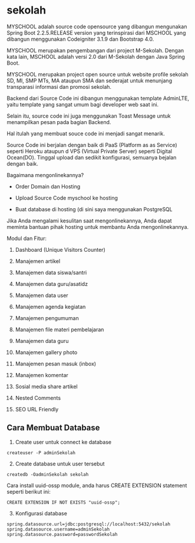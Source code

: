 # sekolah
MYSCHOOL adalah source code opensource yang dibangun mengunakan Spring Boot 2.2.5.RELEASE version yang terinspirasi dari 
MSCHOOL yang dibangun menggunakan Codeigniter 3.1.9 dan Bootstrap 4.0.

MYSCHOOL merupakan pengembangan dari project M-Sekolah. Dengan kata lain, MSCHOOL adalah versi 2.0 dari M-Sekolah dengan Java Spring Boot.

MYSCHOOL merupakan project open source untuk website profile sekolah SD, MI, SMP MTs, MA ataupun SMA dan sederajat untuk menunjang transparasi informasi dan promosi sekolah.

Backend dari Source Code ini dibangun menggunakan template AdminLTE, yaitu template yang sangat umum bagi developer web saat ini.

Selain itu, source code ini juga menggunakan Toast Message untuk menampilkan pesan pada bagian Backend.

Hal itulah yang membuat souce code ini menjadi sangat menarik.

Source Code ini berjalan dengan baik di PaaS (Platform as as Service) seperti Heroku ataupun d VPS (Virtual Private Server) seperti Digital Ocean(DO).
Tinggal upload dan sedikit konfigurasi, semuanya bejalan dengan baik.

Bagaimana mengonlinekannya?

- Order Domain dan Hosting

- Upload Source Code myschool ke hosting

- Buat database di hosting (di sini saya menggunakan PostgreSQL


Jika Anda mengalami kesulitan saat mengonlinekannya, Anda dapat meminta bantuan pihak hosting untuk membantu Anda mengonlinekannya.

 
Modul dan Fitur:

1. Dashboard (Unique Visitors Counter)

2. Manajemen artikel

3. Manajemen data siswa/santri

4. Manajemen data guru/asatidz

5. Manajemen data user

6. Manajemen agenda kegiatan

7. Manajemen pengumuman

8. Manajemen file materi pembelajaran

9. Manajemen data guru

10. Manajemen gallery photo

11. Manajemen pesan masuk (inbox)

12. Manajemen komentar

13. Sosial media share artikel

14. Nested Comments

15. SEO URL Friendly

## Cara Membuat Database
1. Create user untuk connect ke database
```
createuser -P adminSekolah
```

2. Create database untuk user tersebut
```
createdb -OadminSekolah sekolah
```
Cara install uuid-ossp module, anda harus CREATE EXTENSION statement seperti berikut ini:
```
CREATE EXTENSION IF NOT EXISTS "uuid-ossp";
```

3. Konfigurasi database
```
spring.datasource.url=jdbc:postgresql://localhost:5432/sekolah
spring.datasource.username=adminSekolah
spring.datasource.password=passwordSekolah
```
